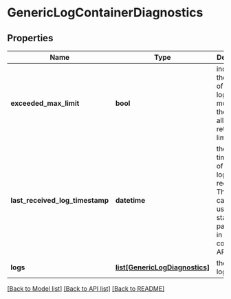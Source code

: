 # GenericLogContainerDiagnostics

## Properties
Name | Type | Description | Notes
------------ | ------------- | ------------- | -------------
**exceeded_max_limit** | **bool** | indicates if the number of available logs are more than the max allowed return limit(100). | [optional] 
**last_received_log_timestamp** | **datetime** | the timestamp of the last log received. This value can be used as the start time parameter in the consecutive API call. | [optional] 
**logs** | [**list[GenericLogDiagnostics]**](GenericLogDiagnostics.md) | the list of logs | 

[[Back to Model list]](../README.md#documentation-for-models) [[Back to API list]](../README.md#documentation-for-api-endpoints) [[Back to README]](../README.md)

